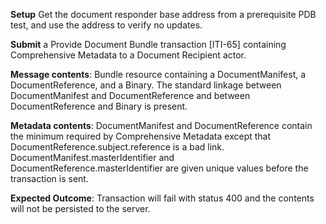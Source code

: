 **Setup** Get the document responder base address from a prerequisite PDB test, and use the address to verify no updates.

**Submit** a Provide Document Bundle transaction [ITI-65] containing Comprehensive Metadata to a Document Recipient
actor.

**Message contents**: Bundle resource containing a DocumentManifest, a DocumentReference, and a Binary. The standard
linkage between DocumentManifest and DocumentReference and between DocumentReference and Binary is present.

**Metadata contents**: DocumentManifest and DocumentReference contain the minimum required by Comprehensive
 Metadata except that DocumentReference.subject.reference is a bad link.   DocumentManifest.masterIdentifier and
DocumentReference.masterIdentifier are given unique values before the transaction is sent.

**Expected Outcome**: Transaction will fail with status 400 and the contents will not be persisted to the server.
